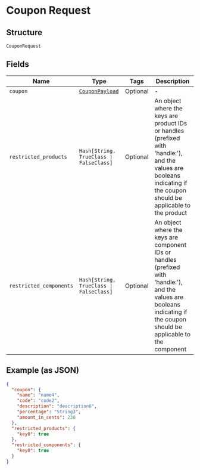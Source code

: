 
# Coupon Request

## Structure

`CouponRequest`

## Fields

| Name | Type | Tags | Description |
|  --- | --- | --- | --- |
| `coupon` | [`CouponPayload`](../../doc/models/coupon-payload.md) | Optional | - |
| `restricted_products` | `Hash[String, TrueClass \| FalseClass]` | Optional | An object where the keys are product IDs or handles (prefixed with 'handle:'), and the values are booleans indicating if the coupon should be applicable to the product |
| `restricted_components` | `Hash[String, TrueClass \| FalseClass]` | Optional | An object where the keys are component IDs or handles (prefixed with 'handle:'), and the values are booleans indicating if the coupon should be applicable to the component |

## Example (as JSON)

```json
{
  "coupon": {
    "name": "name4",
    "code": "code2",
    "description": "description6",
    "percentage": "String3",
    "amount_in_cents": 230
  },
  "restricted_products": {
    "key0": true
  },
  "restricted_components": {
    "key0": true
  }
}
```

